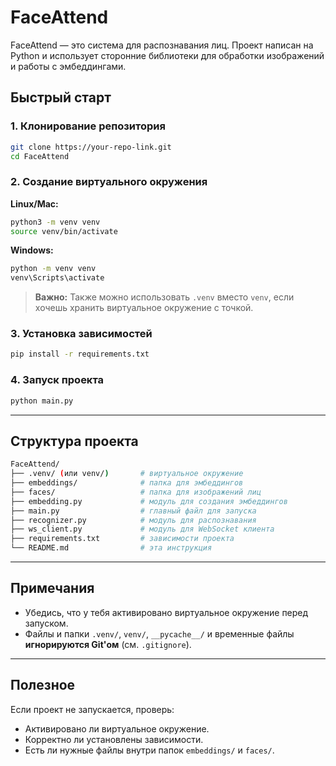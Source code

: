 # FaceAttend

FaceAttend — это система для распознавания лиц. Проект написан на Python и использует сторонние библиотеки для обработки изображений и работы с эмбеддингами.

## Быстрый старт

### 1. Клонирование репозитория

```bash
git clone https://your-repo-link.git
cd FaceAttend
```

### 2. Создание виртуального окружения

**Linux/Mac:**

```bash
python3 -m venv venv
source venv/bin/activate
```

**Windows:**

```bash
python -m venv venv
venv\Scripts\activate
```

> **Важно:** Также можно использовать `.venv` вместо `venv`, если хочешь хранить виртуальное окружение с точкой.

### 3. Установка зависимостей

```bash
pip install -r requirements.txt
```

### 4. Запуск проекта

```bash
python main.py
```

---

## Структура проекта

```bash
FaceAttend/
├── .venv/ (или venv/)       # виртуальное окружение
├── embeddings/              # папка для эмбеддингов
├── faces/                   # папка для изображений лиц
├── embedding.py             # модуль для создания эмбеддингов
├── main.py                  # главный файл для запуска
├── recognizer.py            # модуль для распознавания
├── ws_client.py             # модуль для WebSocket клиента
├── requirements.txt         # зависимости проекта
└── README.md                # эта инструкция
```

---

## Примечания

* Убедись, что у тебя активировано виртуальное окружение перед запуском.
* Файлы и папки `.venv/`, `venv/`, `__pycache__/` и временные файлы **игнорируются Git'ом** (см. `.gitignore`).

---

## Полезное

Если проект не запускается, проверь:

* Активировано ли виртуальное окружение.
* Корректно ли установлены зависимости.
* Есть ли нужные файлы внутри папок `embeddings/` и `faces/`.
